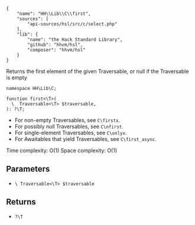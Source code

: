``` yamlmeta
{
    "name": "HH\\Lib\\C\\first",
    "sources": [
        "api-sources/hsl/src/c/select.php"
    ],
    "lib": {
        "name": "the Hack Standard Library",
        "github": "hhvm/hsl",
        "composer": "hhvm/hsl"
    }
}
```




Returns the first element of the given Traversable, or null if the
Traversable is empty




``` Hack
namespace HH\Lib\C;

function first<\T>(
  \  Traversable<\T> $traversable,
): ?\T;
```




+ For non-empty Traversables, see ` C\firstx `.
+ For possibly null Traversables, see ` C\nfirst `.
+ For single-element Traversables, see ` C\onlyx `.
+ For Awaitables that yield Traversables, see ` C\first_async `.




Time complexity: O(1)
Space complexity: O(1)




## Parameters




* ` \ Traversable<\T> $traversable `




## Returns




- ` ?\T `
<!-- HHAPIDOC -->

